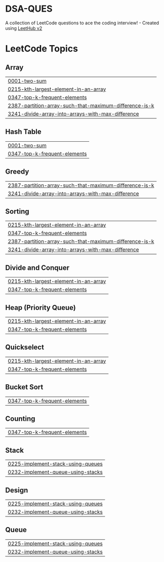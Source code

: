 # DSA-QUES
A collection of LeetCode questions to ace the coding interview! - Created using [LeetHub v2](https://github.com/arunbhardwaj/LeetHub-2.0)

<!---LeetCode Topics Start-->
# LeetCode Topics
## Array
|  |
| ------- |
| [0001-two-sum](https://github.com/MohitParashar06/DSA-QUES/tree/master/0001-two-sum) |
| [0215-kth-largest-element-in-an-array](https://github.com/MohitParashar06/DSA-QUES/tree/master/0215-kth-largest-element-in-an-array) |
| [0347-top-k-frequent-elements](https://github.com/MohitParashar06/DSA-QUES/tree/master/0347-top-k-frequent-elements) |
| [2387-partition-array-such-that-maximum-difference-is-k](https://github.com/MohitParashar06/DSA-QUES/tree/master/2387-partition-array-such-that-maximum-difference-is-k) |
| [3241-divide-array-into-arrays-with-max-difference](https://github.com/MohitParashar06/DSA-QUES/tree/master/3241-divide-array-into-arrays-with-max-difference) |
## Hash Table
|  |
| ------- |
| [0001-two-sum](https://github.com/MohitParashar06/DSA-QUES/tree/master/0001-two-sum) |
| [0347-top-k-frequent-elements](https://github.com/MohitParashar06/DSA-QUES/tree/master/0347-top-k-frequent-elements) |
## Greedy
|  |
| ------- |
| [2387-partition-array-such-that-maximum-difference-is-k](https://github.com/MohitParashar06/DSA-QUES/tree/master/2387-partition-array-such-that-maximum-difference-is-k) |
| [3241-divide-array-into-arrays-with-max-difference](https://github.com/MohitParashar06/DSA-QUES/tree/master/3241-divide-array-into-arrays-with-max-difference) |
## Sorting
|  |
| ------- |
| [0215-kth-largest-element-in-an-array](https://github.com/MohitParashar06/DSA-QUES/tree/master/0215-kth-largest-element-in-an-array) |
| [0347-top-k-frequent-elements](https://github.com/MohitParashar06/DSA-QUES/tree/master/0347-top-k-frequent-elements) |
| [2387-partition-array-such-that-maximum-difference-is-k](https://github.com/MohitParashar06/DSA-QUES/tree/master/2387-partition-array-such-that-maximum-difference-is-k) |
| [3241-divide-array-into-arrays-with-max-difference](https://github.com/MohitParashar06/DSA-QUES/tree/master/3241-divide-array-into-arrays-with-max-difference) |
## Divide and Conquer
|  |
| ------- |
| [0215-kth-largest-element-in-an-array](https://github.com/MohitParashar06/DSA-QUES/tree/master/0215-kth-largest-element-in-an-array) |
| [0347-top-k-frequent-elements](https://github.com/MohitParashar06/DSA-QUES/tree/master/0347-top-k-frequent-elements) |
## Heap (Priority Queue)
|  |
| ------- |
| [0215-kth-largest-element-in-an-array](https://github.com/MohitParashar06/DSA-QUES/tree/master/0215-kth-largest-element-in-an-array) |
| [0347-top-k-frequent-elements](https://github.com/MohitParashar06/DSA-QUES/tree/master/0347-top-k-frequent-elements) |
## Quickselect
|  |
| ------- |
| [0215-kth-largest-element-in-an-array](https://github.com/MohitParashar06/DSA-QUES/tree/master/0215-kth-largest-element-in-an-array) |
| [0347-top-k-frequent-elements](https://github.com/MohitParashar06/DSA-QUES/tree/master/0347-top-k-frequent-elements) |
## Bucket Sort
|  |
| ------- |
| [0347-top-k-frequent-elements](https://github.com/MohitParashar06/DSA-QUES/tree/master/0347-top-k-frequent-elements) |
## Counting
|  |
| ------- |
| [0347-top-k-frequent-elements](https://github.com/MohitParashar06/DSA-QUES/tree/master/0347-top-k-frequent-elements) |
## Stack
|  |
| ------- |
| [0225-implement-stack-using-queues](https://github.com/MohitParashar06/DSA-QUES/tree/master/0225-implement-stack-using-queues) |
| [0232-implement-queue-using-stacks](https://github.com/MohitParashar06/DSA-QUES/tree/master/0232-implement-queue-using-stacks) |
## Design
|  |
| ------- |
| [0225-implement-stack-using-queues](https://github.com/MohitParashar06/DSA-QUES/tree/master/0225-implement-stack-using-queues) |
| [0232-implement-queue-using-stacks](https://github.com/MohitParashar06/DSA-QUES/tree/master/0232-implement-queue-using-stacks) |
## Queue
|  |
| ------- |
| [0225-implement-stack-using-queues](https://github.com/MohitParashar06/DSA-QUES/tree/master/0225-implement-stack-using-queues) |
| [0232-implement-queue-using-stacks](https://github.com/MohitParashar06/DSA-QUES/tree/master/0232-implement-queue-using-stacks) |
<!---LeetCode Topics End-->
